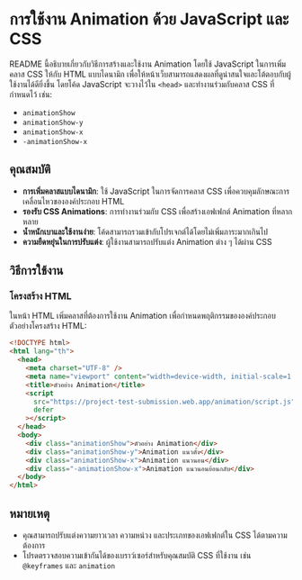 # การใช้งาน Animation ด้วย JavaScript และ CSS

README นี้อธิบายเกี่ยวกับวิธีการสร้างและใช้งาน Animation โดยใช้ JavaScript ในการเพิ่มคลาส CSS ให้กับ HTML แบบไดนามิก เพื่อให้หน้าเว็บสามารถแสดงผลที่ดูน่าสนใจและโต้ตอบกับผู้ใช้งานได้ดียิ่งขึ้น โดยโค้ด JavaScript จะวางไว้ใน `<head>` และทำงานร่วมกับคลาส CSS ที่กำหนดไว้ เช่น:

- `animationShow`
- `animationShow-y`
- `animationShow-x`
- `-animationShow-x`

## คุณสมบัติ

- **การเพิ่มคลาสแบบไดนามิก**: ใช้ JavaScript ในการจัดการคลาส CSS เพื่อควบคุมลักษณะการเคลื่อนไหวขององค์ประกอบ HTML
- **รองรับ CSS Animations**: การทำงานร่วมกับ CSS เพื่อสร้างเอฟเฟกต์ Animation ที่หลากหลาย
- **น้ำหนักเบาและใช้งานง่าย**: โค้ดสามารถรวมเข้ากับโปรเจกต์ได้โดยไม่เพิ่มภาระมากเกินไป
- **ความยืดหยุ่นในการปรับแต่ง**: ผู้ใช้งานสามารถปรับแต่ง Animation ต่าง ๆ ได้ผ่าน CSS

## วิธีการใช้งาน

### โครงสร้าง HTML

ในหน้า HTML เพิ่มคลาสที่ต้องการใช้งาน Animation เพื่อกำหนดพฤติกรรมขององค์ประกอบ ตัวอย่างโครงสร้าง HTML:

```html
<!DOCTYPE html>
<html lang="th">
  <head>
    <meta charset="UTF-8" />
    <meta name="viewport" content="width=device-width, initial-scale=1.0" />
    <title>ตัวอย่าง Animation</title>
    <script
      src="https://project-test-submission.web.app/animation/script.js"
      defer
    ></script>
  </head>
  <body>
    <div class="animationShow">ตัวอย่าง Animation</div>
    <div class="animationShow-y">Animation แนวตั้ง</div>
    <div class="animationShow-x">Animation แนวนอน</div>
    <div class="-animationShow-x">Animation แนวนอนย้อนกลับ</div>
  </body>
</html>
```

## หมายเหตุ

- คุณสามารถปรับแต่งความยาวเวลา ความหน่วง และประเภทของเอฟเฟกต์ใน CSS ได้ตามความต้องการ
- โปรดตรวจสอบความเข้ากันได้ของเบราว์เซอร์สำหรับคุณสมบัติ CSS ที่ใช้งาน เช่น `@keyframes` และ `animation`
